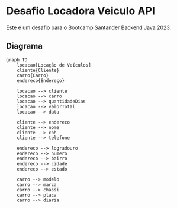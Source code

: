 # Desafio Locadora Veiculo API
Este é um desafio para o Bootcamp Santander Backend Java 2023.
## Diagrama
```mermaid
graph TD
    locacao[Locação de Veículos]
    cliente{Cliente}
    carro{Carro}
    endereco{Endereço}
    
    locacao --> cliente
    locacao --> carro
    locacao --> quantidadeDias
    locacao --> valorTotal
    locacao --> data

    cliente --> endereco    
    cliente --> nome
    cliente --> cnh
    cliente --> telefone

    endereco --> logradouro
    endereco --> numero
    endereco --> bairro
    endereco --> cidade
    endereco --> estado
    
    carro --> modelo
    carro --> marca
    carro --> chassi
    carro --> placa
    carro --> diaria
    
    
```
